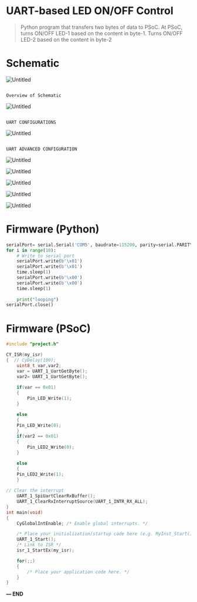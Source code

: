 # UART-based LED ON/OFF Control

> Python program that transfers two bytes of data to PSoC. At PSoC, turns ON/OFF LED-1 based on the content in byte-1. Turns ON/OFF LED-2 based on the content in byte-2
> 

# Schematic

![Untitled](Untitled%2016.png)

                                                                                                                                   Overview of Schematic

                                                                                                 

![Untitled](Untitled%2017.png)

                                                                                                                          UART CONFIGURATIONS

![Untitled](Untitled%2018.png)

                                                                                                                        UART ADVANCED CONFIGURATION

![Untitled](Untitled%2019.png)

![Untitled](Untitled%2020.png)

                               

![Untitled](Untitled%2021.png)

![Untitled](Untitled%2022.png)

![Untitled](Untitled%2023.png)

# Firmware (Python)

```python
serialPort= serial.Serial('COM5', baudrate=115200, parity=serial.PARITY_NONE, stopbits=serial.STOPBITS_ONE)
for i in range(10):
    # Write to serial port
    serialPort.write(b'\x01')
    serialPort.write(b'\x01')
    time.sleep(1)
    serialPort.write(b'\x00')
    serialPort.write(b'\x00')
    time.sleep(1)
    
    print("looping")
serialPort.close()
```

# Firmware (PSoC)

```c
#include "project.h"

CY_ISR(my_isr)
{  // CyDelay(100);
    uint8_t var,var2;
    var = UART_1_UartGetByte();
    var2= UART_1_UartGetByte();
    
    if(var == 0x01)
    {
        Pin_LED_Write(1);
    }

    else
    {
    Pin_LED_Write(0);
    }
    if(var2 == 0x01)
    {
        Pin_LED2_Write(0);
    }

    else
    {
    Pin_LED2_Write(1);
    }
    
// Clear the interrupt
    UART_1_SpiUartClearRxBuffer();
    UART_1_ClearRxInterruptSource(UART_1_INTR_RX_ALL);
}
int main(void)
{
    CyGlobalIntEnable; /* Enable global interrupts. */

    /* Place your initialization/startup code here (e.g. MyInst_Start()) */
    UART_1_Start();
    /* Link to ISR */
    isr_1_StartEx(my_isr);

    for(;;)
    {
        /* Place your application code here. */
    }
}
```

**— END**